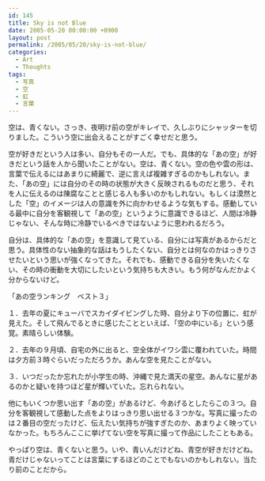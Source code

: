 ```yaml
---
id: 145
title: Sky is not Blue
date: 2005-05-20 00:00:00 +0900
layout: post
permalink: /2005/05/20/sky-is-not-blue/
categories:
  - Art
  - Thoughts
tags:
  - 写真
  - 空
  - 虹
  - 言葉
---
```

空は、青くない。さっき、夜明け前の空がキレイで、久しぶりにシャッターを切りました。こういう空に出会えることがすごく幸せだと思う。
  
<!--more-->

空が好きだという人は多い、自分もその一人だ。でも、具体的な「あの空」が好きだという話を人から聞いたことがない。空は、青くない。空の色や雲の形は、言葉で伝えるにはあまりに綺麗で、逆に言えば複雑すぎるのかもしれない。また、「あの空」には自分のその時の状態が大きく反映されるものだと思う、それを人に伝えるのは陳腐なことと感じる人も多いのかもしれない。もしくは漠然とした「空」のイメージは人の意識を外に向かわせるような気もする。感動している最中に自分を客観視して「あの空」というように意識できるほど、人間は冷静じゃない、そんな時に冷静でいるべきではないように思われるだろう。
  
自分は、具体的な「あの空」を意識して見ている、自分には写真があるからだと思う。具体性のない抽象的な話はもうしたくない、自分とは何なのかはっきりさせたいという思いが強くなってきた。それでも、感動できる自分を失いたくない、その時の衝動を大切にしたいという気持ちも大きい。もう何がなんだかよく分からないけど。

「あの空ランキング　ベスト３」
  
１．去年の夏にキューバでスカイダイビングした時、自分より下の位置に、虹が見えた。そして飛んでるときに感じたことといえば、「空の中にいる」という感覚。素晴らしい体験。
  
２．去年の９月頃、自宅の外に出ると、空全体がイワシ雲に覆われていた。時間は夕方前３時ぐらいだっただろうか。あんな空を見たことがない。
  
３．いつだったか忘れたが小学生の時、沖縄で見た満天の星空。あんなに星があるのかと疑いを持つほど星が輝いていた。忘れられない。

他にもいくつか思い出す「あの空」があるけど、今あげるとしたらこの３つ。自分を客観視して感動した点をよりはっきり思い出せる３つかな。写真に撮ったのは２番目の空だったけど、伝えたい気持ちが強すぎたのか、あまりよく映っていなかった。もちろんここに挙げてない空を写真に撮って作品にしたこともある。

やっぱり空は、青くないと思う。いや、青いんだけどね、青空が好きだけどね。青だけじゃないってことは言葉にするほどのことでもないのかもしれない。当たり前のことだから。
